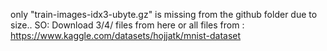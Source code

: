 only "train-images-idx3-ubyte.gz" is missing from the github folder due to size.. 
SO:
Download 3/4/ files from here 
or 
all files from : https://www.kaggle.com/datasets/hojjatk/mnist-dataset
